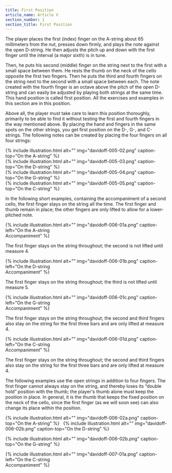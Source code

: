 ```yaml
---
title: First Position
article_name: Article V
section_number: 1
section_title: First Position
---
```


The player places the first (index) finger on the A-string about 65 millimeters from the nut, presses down firmly, and plays the note against the open D-string. He then adjusts the pitch up and down with the first finger until the interval (a major sixth) is in tune.

Then, he puts his second (middle) finger on the string next to the first with a small space between them. He rests the thumb on the neck of the cello opposite the first two fingers. Then he puts the third and fourth fingers on the string next to the second with a small space between each. The note created with the fourth finger is an octave above the pitch of the open D-string and can easily be adjusted by playing both strings at the same time. This hand position is called first position. All the exercises and examples in this section are in this position.

Above all, the player must take care to learn this position thoroughly, primarily to be able to find it without testing the first and fourth fingers in the way mentioned above. By placing the hand and fingers in the same spots on the other strings, you get first position on the D-, G-, and C-strings. The following notes can be created by placing the four fingers on all four strings: 

<div class="row">
<div class="col-md-3">
{% include illustration.html alt="" img="davidoff-005-02.png" caption-top="On the A-string" %}
</div><div class="col-md-3">
{% include illustration.html alt="" img="davidoff-005-03.png" caption-top="On the D-string" %}
</div><div class="col-md-3">
{% include illustration.html alt="" img="davidoff-005-04.png" caption-top="On the G-string" %}
</div><div class="col-md-3">
{% include illustration.html alt="" img="davidoff-005-05.png" caption-top="On the C-string" %}
</div>
</div>

In the following short examples, containing the accompaniment of a second cello, the first finger stays on the string all the time. The first finger and thumb remain in place; the other fingers are only lifted to allow for a lower-pitched note. 

<div class="row">
<div class="col-md-6">
{% include illustration.html alt="" img="davidoff-006-01a.png" caption-left="On the A-string <br>Accompaniment" %}
</div><div class="col-md-6"><p class="illustration-description">
The first finger stays on the string throughout; the second is not lifted until measure 4.
</p></div>
<div class="col-md-6">
{% include illustration.html alt="" img="davidoff-006-01b.png" caption-left="On the D-string <br>Accompaniment" %}
</div><div class="col-md-6"><p class="illustration-description">
The first finger stays on the string throughout; the third is not lifted until measure 5.
</p></div>
<div class="col-md-6">
{% include illustration.html alt="" img="davidoff-006-01c.png" caption-left="On the G-string <br>Accompaniment" %}
</div><div class="col-md-6"><p class="illustration-description">
The first finger stays on the string throughout; the second and third fingers also stay on the string for the first three bars and are only lifted at measure 4.
</p></div>
<div class="col-md-6">
{% include illustration.html alt="" img="davidoff-006-01d.png" caption-left="On the C-string <br>Accompaniment" %} 
</div><div class="col-md-6"><p class="illustration-description">
The first finger stays on the string throughout; the second and third fingers also stay on the string for the first three bars and are only lifted at measure 4.
</p></div>
</div>

The following examples use the open strings in addition to four fingers. The first finger cannot always stay on the string, and thereby loses its “double hold” position with the thumb; the player's thumb alone must keep the position in place. In general, it is the thumb that keeps the fixed position on the neck of the cello, since the first finger (as we will soon see) can also change its place within the position. 

{% include illustration.html alt="" img="davidoff-006-02a.png" caption-top="On the A-string" %}
 
{% include illustration.html alt="" img="davidoff-006-02b.png" caption-top="On the D-string" %}

{% include illustration.html alt="" img="davidoff-006-02b.png" caption-top="On the G-string" %}

{% include illustration.html alt="" img="davidoff-007-01a.png" caption-left="On the C-string <br>Accompaniment" %}

